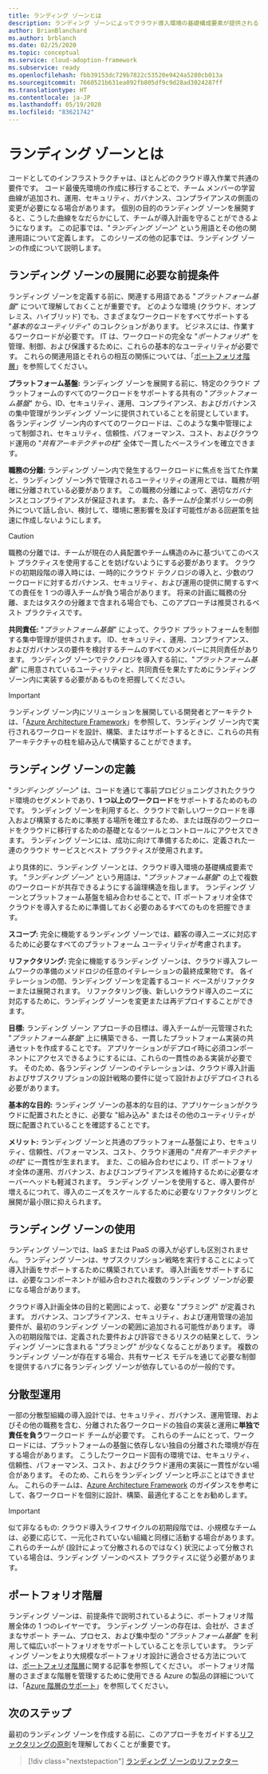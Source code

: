 ```yaml
---
title: ランディング ゾーンとは
description: ランディング ゾーンによってクラウド導入環境の基礎構成要素が提供されるしくみについて説明します。
author: BrianBlanchard
ms.author: brblanch
ms.date: 02/25/2020
ms.topic: conceptual
ms.service: cloud-adoption-framework
ms.subservice: ready
ms.openlocfilehash: fbb39153dc729b7822c53520e9424a5280cb013a
ms.sourcegitcommit: 7660521b631ea092fb805df9c9d28ad3024287ff
ms.translationtype: HT
ms.contentlocale: ja-JP
ms.lasthandoff: 05/19/2020
ms.locfileid: "83621742"
---
```

<!-- markdownlint-disable MD026 -->

# <a name="what-is-a-landing-zone"></a>ランディング ゾーンとは

コードとしてのインフラストラクチャは、ほとんどのクラウド導入作業で共通の要件です。 コード最優先環境の作成に移行することで、チーム メンバーの学習曲線が追加され、運用、セキュリティ、ガバナンス、コンプライアンスの側面の変更が必要になる場合があります。 個別の目的のランディング ゾーンを展開すると、こうした曲線をなだらかにして、チームが導入計画を守ることができるようになります。 この記事では、"_ランディング ゾーン_" という用語とその他の関連用語について定義します。 このシリーズの他の記事では、ランディング ゾーンの作成について説明します。

## <a name="prerequisite-to-landing-zone-deployment"></a>ランディング ゾーンの展開に必要な前提条件

ランディング ゾーンを定義する前に、関連する用語である "_プラットフォーム基盤_" について理解しておくことが重要です。 どのような環境 (クラウド、オンプレミス、ハイブリッド) でも、さまざまなワークロードをすべてサポートする "_基本的なユーティリティ_" のコレクションがあります。 ビジネスには、作業するワークロードが必要です。 IT は、ワークロードの完全な "_ポートフォリオ_" を管理、制御、および保護するために、これらの基本的なユーティリティが必要です。 これらの関連用語とそれらの相互の関係については、「[ポートフォリオ階層](../../reference/fundamental-concepts/hosting-hierarchy.md)」を参照してください。

**プラットフォーム基盤:** ランディング ゾーンを展開する前に、特定のクラウド プラットフォームのすべてのワークロードをサポートする共有の "_プラットフォーム基盤_" から、ID、セキュリティ、運用、コンプライアンス、およびガバナンスの集中管理がランディング ゾーンに提供されていることを前提としています。 各ランディング ゾーン内のすべてのワークロードは、このような集中管理によって制御され、セキュリティ、信頼性、パフォーマンス、コスト、およびクラウド運用の "_共有アーキテクチャの柱_" 全体で一貫したベースラインを確立できます。

**職務の分離:** ランディング ゾーン内で発生するワークロードに焦点を当てた作業と、ランディング ゾーン外で管理されるユーティリティの運用とでは、職務が明確に分離されている必要があります。 この職務の分離によって、適切なガバナンスとコンプライアンスが保証されます。 また、各チームが企業ポリシーの例外について話し合い、検討して、環境に悪影響を及ぼす可能性がある回避策を拙速に作成しないようにします。

> [!CAUTION]
> 職務の分離では、チームが現在の人員配置やチーム構造のみに基づいてこのベスト プラクティスを使用することを妨げないようにする必要があります。 クラウドの初期段階の導入時には、一時的にクラウド テクノロジの導入と、少数のワークロードに対するガバナンス、セキュリティ、および運用の提供に関するすべての責任を 1 つの導入チームが負う場合があります。 将来の計画に職務の分離、またはタスクの分離まで含まれる場合でも、このアプローチは推奨されるベスト プラクティスです。

**共同責任:** "_プラットフォーム基盤_" によって、クラウド プラットフォームを制御する集中管理が提供されます。 ID、セキュリティ、運用、コンプライアンス、およびガバナンスの要件を検討するチームのすべてのメンバーに共同責任があります。 ランディング ゾーンでテクノロジを導入する前に、"_プラットフォーム基盤_" に用意されているユーティリティと、共同責任を果たすためにランディング ゾーン内に実装する必要があるものを把握してください。

> [!IMPORTANT]
> ランディング ゾーン内にソリューションを展開している開発者とアーキテクトは、「[Azure Architecture Framework](https://docs.microsoft.com/azure/architecture/framework/)」を参照して、ランディング ゾーン内で実行されるワークロードを設計、構築、またはサポートするときに、これらの共有アーキテクチャの柱を組み込んで構築することができます。

## <a name="landing-zone-definition"></a>ランディング ゾーンの定義

"_ランディング ゾーン_" は、コードを通じて事前プロビジョニングされたクラウド環境のセグメントであり、**1 つ以上のワークロード**をサポートするためのものです。 ランディング ゾーンを利用すると、クラウドで新しいワークロードを導入および構築するために準拠する場所を確立するため、または既存のワークロードをクラウドに移行するための基礎となるツールとコントロールにアクセスできます。 ランディング ゾーンには、成功に向けて準備するために、定義された一連のクラウド サービスとベスト プラクティスが使用されます。

より具体的に、ランディング ゾーンとは、クラウド導入環境の基礎構成要素です。 "_ランディング ゾーン_" という用語は、"_プラットフォーム基盤_" の上で複数のワークロードが共存できるようにする論理構造を指します。 ランディング ゾーンとプラットフォーム基盤を組み合わせることで、IT ポートフォリオ全体でクラウドを導入するために準備しておく必要のあるすべてのものを把握できます。

**スコープ:** 完全に機能するランディング ゾーンでは、顧客の導入ニーズに対応するために必要なすべてのプラットフォーム ユーティリティが考慮されます。

**リファクタリング:** 完全に機能するランディング ゾーンは、クラウド導入フレームワークの準備のメソドロジの任意のイテレーションの最終成果物です。 各イテレーションの間、ランディング ゾーンを定義するコード ベースがリファクターまたは展開されます。 リファクタリング後、新しいクラウド導入のニーズに対応するために、ランディング ゾーンを変更または再デプロイすることができます。

**目標:** ランディング ゾーン アプローチの目標は、導入チームが一元管理された "_プラットフォーム基盤_" 上に構築できる、一貫したプラットフォーム実装の共通セットを作成することです。 アプリケーションがデプロイ時に必須コンポーネントにアクセスできるようにするには、これらの一貫性のある実装が必要です。 そのため、各ランディング ゾーンのイテレーションは、クラウド導入計画およびサブスクリプションの設計戦略の要件に従って設計およびデプロイされる必要があります。

**基本的な目的:** ランディング ゾーンの基本的な目的は、アプリケーションがクラウドに配置されたときに、必要な "組み込み" またはその他のユーティリティが既に配置されていることを確認することです。

**メリット:** ランディング ゾーンと共通のプラットフォーム基盤により、セキュリティ、信頼性、パフォーマンス、コスト、クラウド運用の "_共有アーキテクチャの柱_" に一貫性が生まれます。 また、この組み合わせにより、IT ポートフォリオ全体の運用、ガバナンス、およびコンプライアンスを維持するために必要なオーバーヘッドも軽減されます。 ランディング ゾーンを使用すると、導入要件が増えるにつれて、導入のニーズをスケールするために必要なリファクタリングと展開が最小限に抑えられます。

## <a name="landing-zone-usage"></a>ランディング ゾーンの使用

ランディング ゾーンでは、IaaS または PaaS の導入が必ずしも区別されません。 ランディング ゾーンは、サブスクリプション戦略を実行することによって導入計画をサポートするために構築されています。 導入計画をサポートするには、必要なコンポーネントが組み合わされた複数のランディング ゾーンが必要になる場合があります。

クラウド導入計画全体の目的と範囲によって、必要な "プラミング" が定義されます。 ガバナンス、コンプライアンス、セキュリティ、および運用管理の追加要件が、最初のランディング ゾーンの範囲に追加される可能性があります。 導入の初期段階では、定義された要件および許容できるリスクの結果として、ランディング ゾーンに含まれる "プラミング" が少なくなることがあります。 複数のランディング ゾーンが存在する場合、共有サービス モデルを通じて必要な制御を提供するハブに各ランディング ゾーンが依存しているのが一般的です。

## <a name="decentralized-operations"></a>分散型運用

一部の分散型組織の導入設計では、セキュリティ、ガバナンス、運用管理、およびその他の職務を含む、分離された各ワークロードの独自の実装と運用に**単独で責任を負う**ワークロード チームが必要です。 これらのチームにとって、ワークロードには、プラットフォームの基盤に依存しない独自の分離された環境が存在する場合があります。 こうしたワークロード固有の環境では、セキュリティ、信頼性、パフォーマンス、コスト、およびクラウド運用の実装に一貫性がない場合があります。 そのため、これらをランディング ゾーンと呼ぶことはできません。 これらのチームは、[Azure Architecture Framework](https://docs.microsoft.com/azure/architecture/framework/) のガイダンスを参考にして、各ワークロードを個別に設計、構築、最適化することをお勧めします。

> [!IMPORTANT]
> 似て非なるもの: クラウド導入ライフサイクルの初期段階では、小規模なチームは、必要に応じて、一元化されていない組織と同様に活動する場合があります。 これらのチームが (設計によって分散されるのではなく) 状況によって分散されている場合は、ランディング ゾーンのベスト プラクティスに従う必要があります。

## <a name="portfolio-hierarchy"></a>ポートフォリオ階層

ランディング ゾーンは、前提条件で説明されているように、ポートフォリオ階層全体の 1 つのレイヤーです。 ランディング ゾーンの存在は、会社が、さまざまなサポート チーム、プロセス、および集中型の "_プラットフォーム基盤_" を利用して幅広いポートフォリオをサポートしていることを示しています。 ランディング ゾーンをより大規模なポートフォリオ設計に適合させる方法については、[ポートフォリオ階層](../../reference/fundamental-concepts/hosting-hierarchy.md)に関する記事を参照してください。 ポートフォリオ階層のさまざまな階層を管理するために使用できる Azure の製品の詳細については、「[Azure 階層のサポート](../../reference/fundamental-concepts/hierarchy-azure-tools.md)」を参照してください。

## <a name="next-steps"></a>次のステップ

最初のランディング ゾーンを作成する前に、このアプローチをガイドする[リファクタリングの原則](./refactor.md)を理解しておくことが重要です。

> [!div class="nextstepaction"]
> [ランディング ゾーンのリファクター](./refactor.md)
